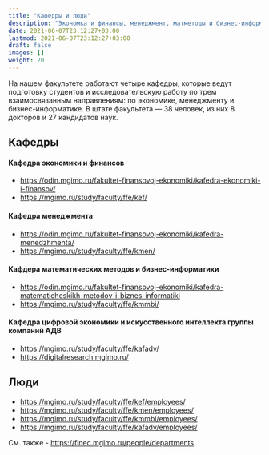 ```yaml
---
title: "Кафедры и люди"
description: "Экономка и финансы, менеджмент, матметоды и бизнес-информатика, искусственный интеллект"
date: 2021-06-07T23:12:27+03:00
lastmod: 2021-06-07T23:12:27+03:00
draft: false
images: []
weight: 20
---
```


На нашем факультете работают четыре кафедры, которые ведут подготовку студентов и исследовательскую работу по трем взаимосвязанным направлениям: по экономике, менеджменту и бизнес-информатике. В штате факультета — 38 человек, из них 8 докторов и 27 кандидатов наук.

## Кафедры

#### Кафедра экономики и финансов

- <https://odin.mgimo.ru/fakultet-finansovoj-ekonomiki/kafedra-ekonomiki-i-finansov/>
- <https://mgimo.ru/study/faculty/ffe/kef/>

#### Кафедра менеджмента

- <https://odin.mgimo.ru/fakultet-finansovoj-ekonomiki/kafedra-menedzhmenta/>
- <https://mgimo.ru/study/faculty/ffe/kmen/>

#### Кафдера математических методов и бизнес-информатики

- <https://odin.mgimo.ru/fakultet-finansovoj-ekonomiki/kafedra-matematicheskikh-metodov-i-biznes-informatiki>
- <https://mgimo.ru/study/faculty/ffe/kmmbi/>

#### Кафедра цифровой экономики и искусственного интеллекта группы компаний АДВ

- <https://mgimo.ru/study/faculty/ffe/kafadv/>
- <https://digitalresearch.mgimo.ru/>

## Люди

- <https://mgimo.ru/study/faculty/ffe/kef/employees/>
- <https://mgimo.ru/study/faculty/ffe/kmen/employees/>
- <https://mgimo.ru/study/faculty/ffe/kmmbi/employees/>
- <https://mgimo.ru/study/faculty/ffe/kafadv/employees/>

См. также - <https://finec.mgimo.ru/people/departments>
